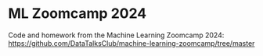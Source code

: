 # ML Zoomcamp 2024

Code and homework from the Machine Learning Zoomcamp 2024: https://github.com/DataTalksClub/machine-learning-zoomcamp/tree/master
